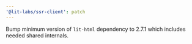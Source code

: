 ```yaml
---
'@lit-labs/ssr-client': patch
---
```


Bump minimum version of `lit-html` dependency to 2.7.1 which includes needed shared internals.
